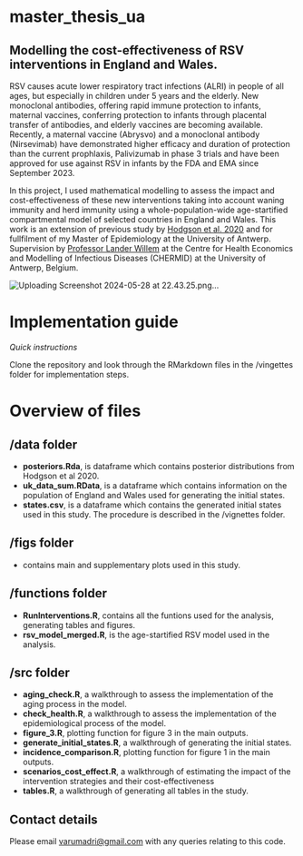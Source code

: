 # master_thesis_ua
## Modelling the cost-effectiveness of RSV interventions in England and Wales. 
RSV causes acute lower respiratory tract infections (ALRI) in people of all ages, but especially in children under 5 years and the elderly. New monoclonal antibodies, offering rapid immune protection to infants, maternal vaccines, conferring protection to infants through placental transfer of antibodies, and elderly vaccines are becoming available. Recently, a maternal vaccine (Abrysvo) and a monoclonal antibody (Nirsevimab) have demonstrated higher efficacy and duration of protection than the current prophlaxis, Palivizumab in phase 3 trials and have been approved for use against RSV in infants by the FDA and EMA since September 2023. 

In this project, I used mathematical modelling to assess the impact and cost-effectiveness of these new interventions taking into account waning immunity and herd immunity using a whole-population-wide age-startified compartmental model of selected countries in England and Wales. This work is an extension of previous study by [Hodgson et al. 2020](https://bmcmedicine.biomedcentral.com/articles/10.1186/s12916-020-01802-8) and for fullfilment of my Master of Epidemiology at the University of Antwerp. Supervision by [Professor Lander Willem](https://www.uantwerpen.be/en/staff/lander-willem/) at the Centre for Health Economics and Modelling of Infectious Diseases (CHERMID) at the University of Antwerp, Belgium. 

![Uploading Screenshot 2024-05-28 at 22.43.25.png…]()

# Implementation guide 
*Quick instructions*

Clone the repository and look through the RMarkdown files in the /vingettes folder for implementation steps.

# Overview of files 
## /data folder 
+ **posteriors.Rda**, is dataframe which contains posterior distributions from Hodgson et al 2020.
+ **uk_data_sum.RData**, is a dataframe which contains information on the population of England and Wales used for generating the initial states.
+ **states.csv**, is a dataframe which contains the generated initial states used in this study. The procedure is described in the /vignettes folder.

## /figs folder 
+ contains main and supplementary plots used in this study.

## /functions folder 
+ **RunInterventions.R**, contains all the funtions used for the analysis, generating tables and figures.
+ **rsv_model_merged.R**, is the age-startified RSV model used in the analysis.

## /src folder 
+ **aging_check.R**, a walkthrough to assess the implementation of the aging process in the model.
+ **check_health.R**, a walkthrough to assess the implementation of the epidemiological process of the model.
+ **figure_3.R**, plotting function for figure 3 in the main outputs.
+ **generate_initial_states.R**, a walkthrough of generating the initial states.
+ **incidence_comparison.R**, plotting function for figure 1 in the main outputs.
+ **scenarios_cost_effect.R**, a walkthrough of estimating the impact of the intervention strategies and their cost-effectiveness
+ **tables.R**, a walkthrough of generating all tables in the study.

## Contact details 
Please email [varumadri@gmail.com](varumadri@gmail.com) with any queries relating to this code.
